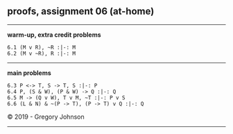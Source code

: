 ## proofs, assignment 06 (at-home)

---

**warm-up, extra credit problems**

~~~{.ProofChecker .JohnsonSL options="fonts tabindent render" guides="fitch" points="1" late-credit="1"}
6.1 (M v R), ~R :|-: M 
6.2 (M v ~R), R :|-: M
~~~

---

**main problems**

~~~{.ProofChecker .JohnsonSL options="fonts tabindent render" guides="fitch" points="25" late-credit="20"}
6.3 P <-> T, S -> T, S :|-: P 
6.4 P, (S & W), (P & W) -> Q :|-: Q
6.5 M -> (Q v W), T v M, ~T :|-: P v S
6.6 (L & N) & ~(P -> T), (P -> T) v Q :|-: Q 
~~~


<p>&copy; 2019 - <script>document.write(new Date().getFullYear())</script> Gregory Johnson</p>

---

